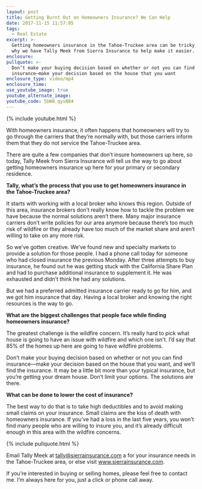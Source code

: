 ```yaml
---
layout: post
title: Getting Burnt Out on Homeowners Insurance? We Can Help
date: 2017-11-15 11:57:05
tags:
  - Real Estate
excerpt: >-
  Getting homeowners insurance in the Tahoe-Truckee area can be tricky, which is
  why we have Tally Meek from Sierra Insurance to help make it easier.
enclosure:
pullquote: >-
  Don’t make your buying decision based on whether or not you can find
  insurance—make your decision based on the house that you want
enclosure_type: video/mp4
enclosure_time:
use_youtube_image: true
youtube_alternate_image:
youtube_code: 5bW8_qysN84
---
```



{% include youtube.html %}

With homeowners insurance, it often happens that homeowners will try to go through the carriers that they’re normally with, but those carriers inform them that they do not service the Tahoe-Truckee area.

There are quite a few companies that don’t insure homeowners up here, so today, Tally Meek from Sierra Insurance will tell us the way to go about getting homeowners insurance up here for your primary or secondary residence.

**Tally, what’s the process that you use to get homeowners insurance in the Tahoe-Truckee area?**

It starts with working with a local broker who knows this region. Outside of this area, insurance brokers don’t really know how to tackle the problem we have because the normal solutions aren’t there. Many major insurance carriers don’t write policies for our area anymore because there’s too much risk of wildfire or they already have too much of the market share and aren’t willing to take on any more risk.

So we’ve gotten creative. We’ve found new and specialty markets to provide a solution for those people. I had a phone call today for someone who had closed insurance the previous Monday. After three attempts to buy insurance, he found out he was getting stuck with the California Share Plan and had to purchase additional insurance to supplement it. He was exhausted and didn’t think he had any solutions.

But we had a preferred admitted insurance carrier ready to go for him, and we got him insurance that day. Having a local broker and knowing the right resources is the way to go.

**What are the biggest challenges that people face while finding homeowners insurance?**

The greatest challenge is the wildfire concern. It’s really hard to pick what house is going to have an issue with wildfire and which one isn't. I’d say that 85% of the homes up here are going to have wildfire problems.

Don’t make your buying decision based on whether or not you can find insurance—make your decision based on the house that you want, and we’ll find the insurance. It may be a little bit more than your typical insurance, but you’re getting your dream house. Don’t limit your options. The solutions are there.

**What can be done to lower the cost of insurance?**

The best way to do that is to take high deductibles and to avoid making small claims on your insurance. Small claims are the kiss of death with homeowners insurance. If you’ve had a loss in the last five years, you won’t find many people who are willing to insure you, and it’s already difficult enough in this area with the wildfire concerns.

{% include pullquote.html %}

Email Tally Meek at [tally@sierrainsurance.com](javascript:void(location.href='mailto:'+String.fromCharCode(116,97,108,108,121,64,115,105,101,114,114,97,105,110,115,117,114,97,110,99,101,46,99,111,109))) a for your insurance needs in the Tahoe-Truckee area, or else visit <a href="www.sierrainsurance.com" target="_blank">www.sierrainsurance.com</a>.

If you’re interested in buying or selling homes, please feel free to contact me. I’m always here for you, just a click or phone call away.